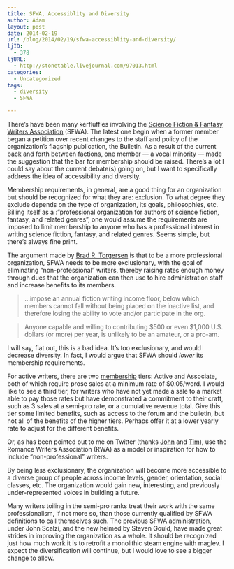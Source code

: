```yaml
---
title: SFWA, Accessiblity and Diversity
author: Adam
layout: post
date: 2014-02-19
url: /blog/2014/02/19/sfwa-accessiblity-and-diversity/
ljID:
  - 378
ljURL:
  - http://stonetable.livejournal.com/97013.html
categories:
  - Uncategorized
tags:
  - diversity
  - SFWA

---
```

There’s have been many kerfluffles involving the [Science Fiction & Fantasy Writers Association](1) (SFWA). The latest one begin when a former member began a petition over recent changes to the staff and policy of the organization’s flagship publication, the Bulletin. As a result of the current back and forth between factions, one member — a vocal minority — made the suggestion that the bar for membership should be raised. There’s a lot I could say about the current debate(s) going on, but I want to specifically address the idea of accessibility and diversity.

Membership requirements, in general, are a good thing for an organization but should be recognized for what they are: exclusion. To what degree they exclude depends on the type of organization, its goals, philosophies, etc. Billing itself as a :&#8221;professional organization for authors of science fiction, fantasy, and related genres”, one would assume the requirements are imposed to limit membership to anyone who has a professional interest in writing science fiction, fantasy, and related genres. Seems simple, but there’s always fine print.

The argument made by [Brad R. Torgersen](2) is that to be a more professional organization, SFWA needs to be more exclusionary, with the goal of eliminating “non-professional” writers, thereby raising rates enough money through dues that the organization can then use to hire administration staff and increase benefits to its members.

> &#8230;impose an annual fiction writing income floor, below which members cannot fall without being placed on the inactive list, and therefore losing the ability to vote and/or participate in the org.

> Anyone capable and willing to contributing $500 or even $1,000 U.S. dollars (or more) per year, is unlikely to be an amateur, or a pro-am.

I will say, flat out, this is a bad idea. It&#8217;s too exclusionary, and would decrease diversity. In fact, I would argue that SFWA should _lower_ its membership requirements.

For active writers, there are two [membership](3) tiers: Active and Associate, both of which require prose sales at a minimum rate of $0.05/word. I would like to see a third tier, for writers who have not yet made a sale to a market able to pay those rates but have demonstrated a commitment to their craft, such as 3 sales at a semi-pro rate, or a cumulative revenue total. Give this tier some limited benefits, such as access to the forum and the bulletin, but not all of the benefits of the higher tiers. Perhaps offer it at a lower yearly rate to adjust for the different benefits.

Or, as has been pointed out to me on Twitter (thanks [John](4) and [Tim](5)), use the Romance Writers Association (RWA) as a model or inspiration for how to include “non-professional” writers.

By being less exclusionary, the organization will become more accessible to a diverse group of people across income levels, gender, orientation, social classes, etc. The organization would gain new, interesting, and previously under-represented voices in building a future.

Many writers toiling in the semi-pro ranks treat their work with the same professionalism, if not more so, than those currently qualified by SFWA definitions to call themselves such. The previous SFWA administration, under John Scalzi, and the new helmed by Steven Gould, have made great strides in improving the organization as a whole. It should be recognized just how much work it is to retrofit a monolithic steam engine with maglev. I expect the diversification will continue, but I would love to see a bigger change to allow.

 [1]: http://www.sfwa.org/about/who-we-are/
 [2]: http://bradrtorgersen.wordpress.com/2014/02/19/how-to-fix-the-sfwa/
 [3]: http://www.sfwa.org/about/join-us/sfwa-membership-requirements/
 [4]: https://twitter.com/john_chu
 [5]: http://www.twitter.com/TimAkers
